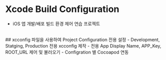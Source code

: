 # Xcode Build Configuration
- iOS 앱 개발/배포 빌드 환경 제어 연습 프로젝트 

<br>
## xcconfig 파일을 사용하여 Project Configuration 전용 설정
- Development, Statging, Production 전용 xcconfig 제작
- 전용 App Display Name, APP_Key, ROOT_URL 제어 및 불러오기
- Configration 별 Cocoapod 연동  

